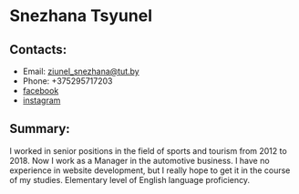 # Snezhana Tsyunel

## Contacts:
 * Email: ziunel_snezhana@tut.by
 * Phone: +375295717203
 * [facebook] 
 * [instagram]
 
## Summary:
I worked in senior positions in the field of sports and tourism from 2012 to 2018. Now I work as a Manager in the automotive business. I have no experience in website development, but I really hope to get it in the course of my studies. Elementary level of English language proficiency.

[facebook]: <https://www.facebook.com/snezhka.sk>

[instagram]: <https://www.instagram.com/sniazhana_tsyunel/?hl=ru>
